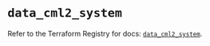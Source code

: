 # `data_cml2_system`

Refer to the Terraform Registry for docs: [`data_cml2_system`](https://registry.terraform.io/providers/ciscodevnet/cml2/0.8.5/docs/data-sources/system).
